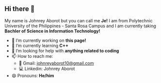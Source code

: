 ## Hi there 👋

My name is Johnrey Aborot but you can call me **Je!** I am from Polytechnic University of the Philippines - Santa Rosa Campus and I am currently taking **Bachler of Science in Information Technology!**

- 🔭 I’m currently working on **this page!**
- 🌱 I’m currently learning **C++**
- 🤔 I’m looking for help with **anything related to coding**
- 📫 How to reach me:
    - 📧 Gmail: johnreyaborot10@gmail.com
    - 💻 Linkedin: Johnrey Aborot
- 😄 Pronouns: **He/him**
